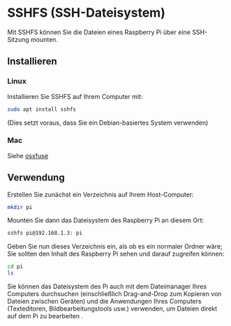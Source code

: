 # SSHFS (SSH-Dateisystem)

Mit SSHFS können Sie die Dateien eines Raspberry Pi über eine SSH-Sitzung mounten.

## Installieren

### Linux

Installieren Sie SSHFS auf Ihrem Computer mit:

```bash
sudo apt install sshfs
```

(Dies setzt voraus, dass Sie ein Debian-basiertes System verwenden)

### Mac

Siehe [osxfuse](https://github.com/osxfuse/osxfuse/wiki/SSHFS)

## Verwendung

Erstellen Sie zunächst ein Verzeichnis auf Ihrem Host-Computer:

```bash
mkdir pi
```

Mounten Sie dann das Dateisystem des Raspberry Pi an diesem Ort:

```bash
sshfs pi@192.168.1.3: pi
```

Geben Sie nun dieses Verzeichnis ein, als ob es ein normaler Ordner wäre; Sie sollten den Inhalt des Raspberry Pi sehen und darauf zugreifen können:

```bash
cd pi
ls
```

Sie können das Dateisystem des Pi auch mit dem Dateimanager Ihres Computers durchsuchen (einschließlich Drag-and-Drop zum Kopieren von Dateien zwischen Geräten) und die Anwendungen Ihres Computers (Texteditoren, Bildbearbeitungstools usw.) verwenden, um Dateien direkt auf dem Pi zu bearbeiten .